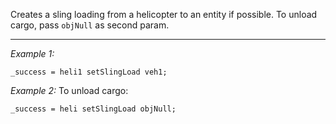 Creates a sling loading from a helicopter to an entity if possible. To unload cargo, pass `objNull` as second param.


---
*Example 1:*
```sqf
_success = heli1 setSlingLoad veh1;
```

*Example 2:*
To unload cargo:

```sqf
_success = heli setSlingLoad objNull;
```